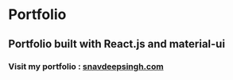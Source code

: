 # Portfolio

## Portfolio built with React.js and material-ui

### Visit my portfolio : [snavdeepsingh.com](http://www.snavdeepsingh.com/)
